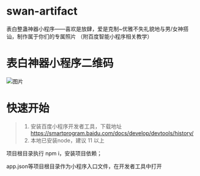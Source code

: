 # swan-artifact

表白整蛊神器小程序——喜欢是放肆，爱是克制~优雅不失礼貌地与男/女神搭讪，制作属于你们的专属照片
（附百度智能小程序相关教学）

# 表白神器小程序二维码
![图片](https://shitu-query-bj.bj.bcebos.com/2020-10-14/20/a816459a7629d6d9?authorization=bce-auth-v1%2F7e22d8caf5af46cc9310f1e3021709f3%2F2020-10-14T12%3A52%3A41Z%2F300%2Fhost%2F1ad2f774ea039b934d64c40fd3c94bceb3d7155fa554312ad95dc6b9382fc098)

# 快速开始
> 1. 安装百度小程序开发者工具，下载地址 https://smartprogram.baidu.com/docs/develop/devtools/history/
> 2. 本地已安装node，建议 11 以上

项目根目录执行 npm i，安装项目依赖；

app.json等项目根目录作为小程序入口文件，在开发者工具中打开

